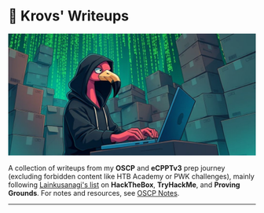 # 🦩 Krovs' Writeups

<div align="center">
    <img src=assets/main.png>
</div>

A collection of writeups from my **OSCP** and **eCPPTv3** prep journey (excluding forbidden content like HTB Academy or PWK challenges), mainly following [Lainkusanagi's list](https://docs.google.com/spreadsheets/d/18weuz_Eeynr6sXFQ87Cd5F0slOj9Z6rt/edit?pli=1&gid=487240997#gid=487240997) on **HackTheBox**, **TryHackMe**, and **Proving Grounds**. For notes and resources, see [OSCP Notes](https://github.com/krovs/oscp-notes).

---
